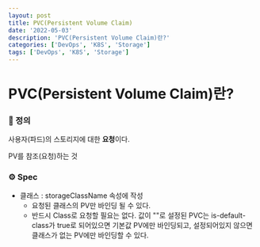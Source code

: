 ```yaml
---
layout: post
title: PVC(Persistent Volume Claim)
date: '2022-05-03'
description: 'PVC(Persistent Volume Claim)란?'
categories: ['DevOps', 'K8S', 'Storage']
tags: ['DevOps', 'K8S', 'Storage']
---
```

# PVC(Persistent Volume Claim)란?

### 📌 정의

사용자(파드)의 스토리지에 대한 **요청**이다.

PV를 참조(요청)하는 것

### ⚙️ Spec

- 클래스 : storageClassName 속성에 작성
  - 요청된 클래스의 PV만 바인딩 될 수 있다.
  - 반드시 Class로 요청할 필요는 없다. 값이 ""로 설정된 PVC는 is-default-class가 true로 되어있으면 기본값 PV에만 바인딩되고, 설정되어있지 않으면 클래스가 없는 PV에만 바인딩할 수 있다.